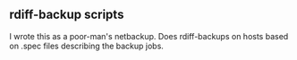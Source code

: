rdiff-backup scripts
--------------------

I wrote this as a poor-man's netbackup. Does rdiff-backups on hosts based on .spec files describing the backup jobs.
